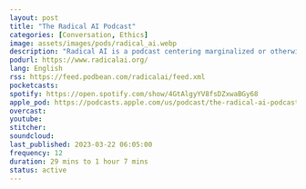 ```yaml
---
layout: post
title: "The Radical AI Podcast"
categories: [Conversation, Ethics]
image: assets/images/pods/radical_ai.webp
description: "Radical AI is a podcast centering marginalized or otherwise radical voices in industry and the academy for dialogue, collaboration, and debate regarding the field of Artificial Intelligence Ethics and the relationship between the humanities and machine learning."
podurl: https://www.radicalai.org/
lang: English
rss: https://feed.podbean.com/radicalai/feed.xml
pocketcasts:
spotify: https://open.spotify.com/show/4GtAlgyYV8fsDZxwaBGy68
apple_pod: https://podcasts.apple.com/us/podcast/the-radical-ai-podcast/id1505229145
overcast:
youtube:
stitcher:
soundcloud:
last_published: 2023-03-22 06:05:00
frequency: 12
duration: 29 mins to 1 hour 7 mins
status: active
---
```

